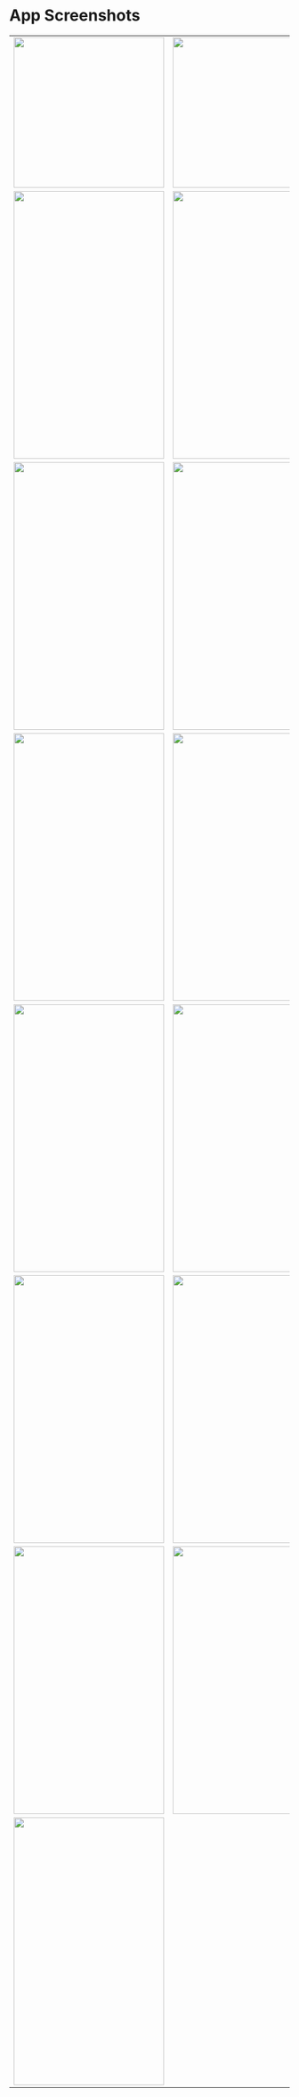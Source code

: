 # App Screenshots

<table>
  <tr>
    <td><img src="https://github.com/hieugiax145/music_app/assets/122389093/82885340-62e4-497b-9ddf-56022cc9f5be" width=270 ></td>
    <td><img src="https://github.com/hieugiax145/music_app/assets/122389093/0c2b7c08-a45d-4358-9f35-51fdec12e8b0" width=270 ></td>
    <td><img src="https://github.com/hieugiax145/music_app/assets/122389093/183780b6-7560-409a-a812-5c704fc6a0a4" width=270 ></td>
  </tr>
  <tr>
    <td><img src="https://github.com/hieugiax145/music_app/assets/122389093/839babc3-b1cc-4389-b262-6feb81fcab36" width=270 height=480></td>
    <td><img src="https://github.com/hieugiax145/music_app/assets/122389093/a68048bc-6f99-4af1-b24e-f120c7a93072" width=270 height=480></td>
    <td><img src="https://github.com/hieugiax145/music_app/assets/122389093/9f40e7ba-9a2e-480c-9448-fe59534b9b6c" width=270 height=480></td>
  </tr>
  <tr>
    <td><img src="https://github.com/hieugiax145/music_app/assets/122389093/fa2c9e8e-97e6-4fec-9ea4-d0c3fca8011c" width=270 height=480></td>
    <td><img src="https://github.com/hieugiax145/music_app/assets/122389093/2268baac-37a5-4c84-a024-97cbcee71b4d" width=270 height=480></td>
    <td><img src="https://github.com/hieugiax145/music_app/assets/122389093/49c5b57f-ba6e-4ad6-a906-51b3a00c17b5" width=270 height=480></td>
  </tr>
  <tr>
    <td><img src="https://github.com/hieugiax145/music_app/assets/122389093/654f21f6-57a5-43a6-a408-388ee2f24b21" width=270 height=480></td>
    <td><img src="https://github.com/hieugiax145/music_app/assets/122389093/b1cd2b0a-65ce-4861-856f-4076bcdfd530" width=270 height=480></td>
    <td><img src="https://github.com/hieugiax145/music_app/assets/122389093/f738a9d0-f1ed-46ce-adc4-188b999212bb" width=270 height=480></td>
  </tr>
  <tr>
    <td><img src="https://github.com/hieugiax145/music_app/assets/122389093/b675d900-42b6-4bcc-99b5-a0377c535eef" width=270 height=480></td>
    <td><img src="https://github.com/hieugiax145/music_app/assets/122389093/5837afea-e291-4159-8473-9e399f8a9b8e" width=270 height=480></td>
    <td><img src="https://github.com/hieugiax145/music_app/assets/122389093/90c795c8-3edf-4def-a8a7-51100822a3bd" width=270 height=480></td>
  </tr>
  <tr>
    <td><img src="https://github.com/hieugiax145/music_app/assets/122389093/1ff1dd3a-88c0-4222-895c-537d1bf8de0d" width=270 height=480></td>
    <td><img src="https://github.com/hieugiax145/music_app/assets/122389093/05bfde89-9b1f-4dda-8e7a-b613b3ddf493" width=270 height=480></td>
    <td><img src="https://github.com/hieugiax145/music_app/assets/122389093/9ccc89b2-6e81-4ae8-882d-e60642122322" width=270 height=480></td>
  </tr>
  <tr>
    <td><img src="https://github.com/hieugiax145/music_app/assets/122389093/20d1796a-9d73-4de1-ba29-0f15a0edd6c6" width=270 height=480></td>
    <td><img src="https://github.com/hieugiax145/music_app/assets/122389093/9bbdaf07-8d0a-4667-95b4-732425524cb3" width=270 height=480></td>
    <td><img src="https://github.com/hieugiax145/music_app/assets/122389093/28b24842-9abc-465c-9e0e-8d7a1f2d4626" width=270 height=480></td>
  </tr>
  <tr>
    <td><img src="https://github.com/hieugiax145/music_app/assets/122389093/82d179fb-d9c2-4dce-9144-4b60dc8705e0" width=270 height=480></td>
  
  </tr>
 </table>
